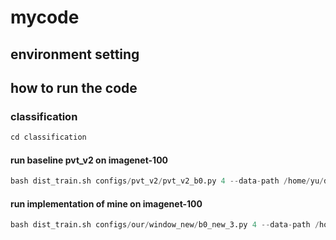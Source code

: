 # mycode
## environment setting

## how to run the code

### classification
```python
cd classification
```
#### run baseline pvt_v2 on imagenet-100
```python
bash dist_train.sh configs/pvt_v2/pvt_v2_b0.py 4 --data-path /home/yu/dataset/imagenet-100
```

#### run implementation of mine on imagenet-100
```python
bash dist_train.sh configs/our/window_new/b0_new_3.py 4 --data-path /home/yu/dataset/imagenet-100
```
